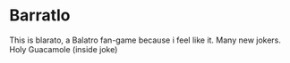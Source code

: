 # Barratlo
This is blarato, a Balatro fan-game because i feel like it. Many new jokers.
Holy Guacamole (inside joke)
